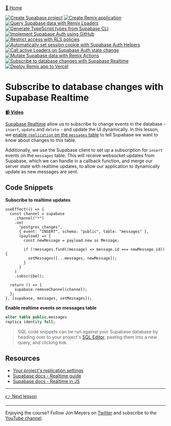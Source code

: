 [🏡 Home](../README.md)

[![Create Supabase project](https://placehold.co/15x15/00ff00/00ff00.png)](../01-create-supabase-project/README.md)
[![Create Remix application](https://placehold.co/15x15/00ff00/00ff00.png)](../02-create-remix-application/README.md)
[![Query Supabase data with Remix Loaders](https://placehold.co/15x15/00ff00/00ff00.png)](../03-query-supabase-data-with-remix-loaders/README.md)
[![Generate TypeScript types from Supabase CLI](https://placehold.co/15x15/00ff00/00ff00.png)](../04-generate-typescript-types-from-supabase-cli/README.md)
[![Implement Supabase Auth using GitHub](https://placehold.co/15x15/00ff00/00ff00.png)](../05-implement-supabase-auth-using-github/README.md)
[![Restrict access with RLS policies](https://placehold.co/15x15/00ff00/00ff00.png)](../06-restrict-access-with-rls-policies/README.md)
[![Automatically set session cookie with Supabase Auth Helpers](https://placehold.co/15x15/00ff00/00ff00.png)](../07-automatically-set-session-cookie-with-supabase-auth-helpers/README.md)
[![Call active Loaders on Supabase Auth state change](https://placehold.co/15x15/00ff00/00ff00.png)](../08-call-active-loaders-on-supabase-auth-state-change/README.md)
[![Mutate Supabase data with Remix Actions](https://placehold.co/15x15/00ff00/00ff00.png)](../09-mutate-supabase-data-with-remix-actions/README.md)
[![Subscribe to database changes with Supabase Realtime](https://placehold.co/15x15/00ff00/00ff00.png)](../10-subscribe-to-database-changes-with-supabase-realtime/README.md)
[![Deploy Remix app to Vercel](https://placehold.co/15x15/555555/555555.png)](../11-deploy-remix-app-to-vercel/README.md)

# Subscribe to database changes with Supabase Realtime

**[📹 Video](https://egghead.io/lessons/supabase-subscribe-to-database-changes-with-supabase-realtime?af=9qsk0a)**

[Supabase Realtime](https://supabase.com/docs/guides/realtime) allow us to subscribe to change events in the database - `insert`, `update` and `delete` - and update the UI dynamically. In this lesson, we [enable `replication` on the `messages` table](https://app.supabase.com/project/_/database/replication) to tell Supabase we want to know about changes to this table.

Additionally, we use the Supabase client to set up a subscription for `insert` events on the `messages` table. This will receive websocket updates from Supabase, which we can handle in a callback function, and merge our server state with realtime updates, to allow our application to dynamically update as new messages are sent.

## Code Snippets

**Subscribe to realtime updates**

```tsx
useEffect(() => {
  const channel = supabase
    .channel("*")
    .on(
      "postgres_changes",
      { event: "INSERT", schema: "public", table: "messages" },
      (payload) => {
        const newMessage = payload.new as Message;

        if (!messages.find((message) => message.id === newMessage.id)) {
          setMessages([...messages, newMessage]);
        }
      }
    )
    .subscribe();

  return () => {
    supabase.removeChannel(channel);
  };
}, [supabase, messages, setMessages]);
```

**Enable realtime events on messages table**

```sql
alter table public.messages
replica identity full;
```

> SQL code snippets can be run against your Supabase database by heading over to your project's [SQL Editor](https://app.supabase.com/project/_/sql), pasting them into a new query, and clicking `RUN`.

## Resources

- [Your project's replication settings](https://app.supabase.com/project/_/database/replication)
- [Supabase docs - Realtime guide](https://supabase.com/docs/guides/realtime)
- [Supabase docs - Realtime in JS](https://supabase.com/docs/reference/javascript/subscribe)

---

[👉 Next lesson](/11-deploy-remix-app-to-vercel/README.md)

---

Enjoying the course? Follow Jon Meyers on [Twitter](https://twitter.com/jonmeyers_io) and subscribe to the [YouTube channel](https://www.youtube.com/c/jonmeyers).
